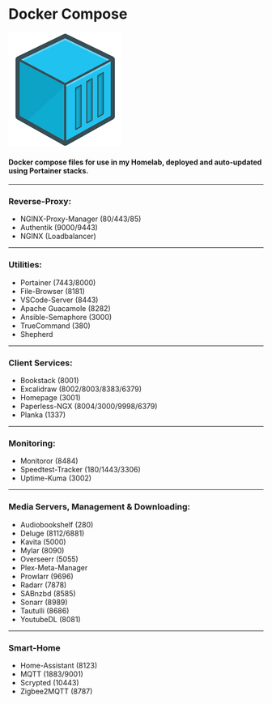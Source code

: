# Docker Compose
![image info](container.png)

#### Docker compose files for use in my Homelab, deployed and auto-updated using Portainer stacks.

---
### Reverse-Proxy:
* NGINX-Proxy-Manager (80/443/85)
* Authentik (9000/9443)
* NGINX (Loadbalancer)
---
### Utilities:
* Portainer (7443/8000)
* File-Browser (8181)
* VSCode-Server (8443)
* Apache Guacamole (8282)
* Ansible-Semaphore (3000)
* TrueCommand (380)
* Shepherd
---
### Client Services:
* Bookstack (8001)
* Excalidraw (8002/8003/8383/6379)
* Homepage (3001)
* Paperless-NGX (8004/3000/9998/6379)
* Planka (1337)
---
### Monitoring:
* Monitoror (8484)
* Speedtest-Tracker (180/1443/3306)
* Uptime-Kuma (3002)
---
### Media Servers, Management & Downloading:
* Audiobookshelf (280)
* Deluge (8112/6881)
* Kavita (5000)
* Mylar (8090)
* Overseerr (5055)
* Plex-Meta-Manager
* Prowlarr (9696)
* Radarr (7878)
* SABnzbd (8585)
* Sonarr (8989)
* Tautulli (8686)
* YoutubeDL (8081)
---
### Smart-Home
* Home-Assistant (8123)
* MQTT (1883/9001)
* Scrypted (10443)
* Zigbee2MQTT (8787)
